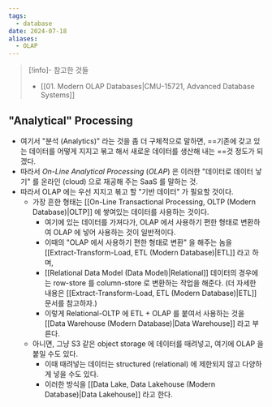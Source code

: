 ```yaml
---
tags:
  - database
date: 2024-07-18
aliases:
  - OLAP
---
```

> [!info]- 참고한 것들
> - [[01. Modern OLAP Databases|CMU-15721, Advanced Database Systems]]

## "Analytical" Processing

- 여기서 "분석 (Analytics)" 라는 것을 좀 더 구체적으로 말하면, ==기존에 갖고 있는 데이터를 어떻게 지지고 볶고 해서 새로운 데이터를 생산해 내는 ==것 정도가 되겠다.
- 따라서 *On-Line Analytical Processing* (*OLAP*) 은 이러한 "데이터로 데이터 낳기" 를 온라인 (cloud) 으로 재공해 주는 SaaS 를 말하는 것.
- 따라서 OLAP 에는 우선 지지고 볶고 할 "기반 데이터" 가 필요할 것이다.
	- 가장 흔한 형태는 [[On-Line Transactional Processing, OLTP (Modern Database)|OLTP]] 에 쌓여있는 데이터를 사용하는 것이다.
		- 여기에 있는 데이터를 가져다가, OLAP 에서 사용하기 편한 형태로 변환하여 OLAP 에 넣어 사용하는 것이 일반적이다.
		- 이때의 "OLAP 에서 사용하기 편한 형태로 변환" 을 해주는 놈을 [[Extract-Transform-Load, ETL (Modern Database)|ETL]] 라고 하며,
		- [[Relational Data Model (Data Model)|Relational]] 데이터의 경우에는 row-store 를 column-store 로 변환하는 작업을 해준다. (더 자세한 내용은 [[Extract-Transform-Load, ETL (Modern Database)|ETL]] 문서를 참고하자.)
		- 이렇게 Relational-OLTP 에 ETL + OLAP 를 붙여서 사용하는 것을 [[Data Warehouse (Modern Database)|Data Warehouse]] 라고 부른다.
	- 아니면, 그냥 S3 같은 object storage 에 데이터를 때려넣고, 여기에 OLAP 을 붙일 수도 있다.
		- 이때 때려넣는 데이터는 structured (relational) 에 제한되지 않고 다양하게 넣을 수도 있다.
		- 이러한 방식을 [[Data Lake, Data Lakehouse (Modern Database)|Data Lakehouse]] 라고 한다.